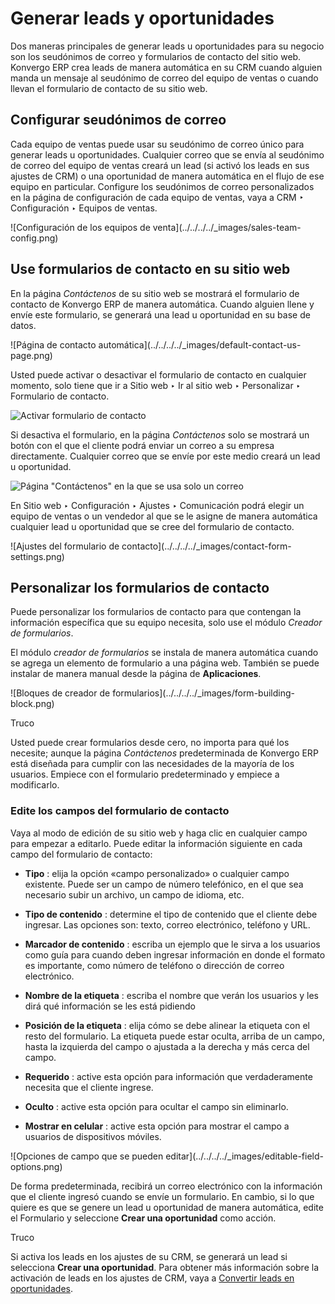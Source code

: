 # Generar leads y oportunidades

Dos maneras principales de generar leads u oportunidades para su negocio son
los seudónimos de correo y formularios de contacto del sitio web. Konvergo ERP crea
leads de manera automática en su CRM cuando alguien manda un mensaje al
seudónimo de correo del equipo de ventas o cuando llevan el formulario de
contacto de su sitio web.

## Configurar seudónimos de correo

Cada equipo de ventas puede usar su seudónimo de correo único para generar
leads u oportunidades. Cualquier correo que se envía al seudónimo de correo
del equipo de ventas creará un lead (si activó los leads en sus ajustes de
CRM) o una oportunidad de manera automática en el flujo de ese equipo en
particular. Configure los seudónimos de correo personalizados en la página de
configuración de cada equipo de ventas, vaya a CRM ‣ Configuración ‣ Equipos
de ventas.

![Configuración de los equipos de venta](../../../../_images/sales-team-
config.png)

## Use formularios de contacto en su sitio web

En la página _Contáctenos_ de su sitio web se mostrará el formulario de
contacto de Konvergo ERP de manera automática. Cuando alguien llene y envíe este
formulario, se generará una lead u oportunidad en su base de datos.

![Página de contacto automática](../../../../_images/default-contact-us-
page.png)

Usted puede activar o desactivar el formulario de contacto en cualquier
momento, solo tiene que ir a Sitio web ‣ Ir al sitio web ‣ Personalizar ‣
Formulario de contacto.

![Activar formulario de contacto](../../../../_images/contact-form-toggle.png)

Si desactiva el formulario, en la página _Contáctenos_ solo se mostrará un
botón con el que el cliente podrá enviar un correo a su empresa directamente.
Cualquier correo que se envíe por este medio creará un lead u oportunidad.

![Página "Contáctenos" en la que se usa solo un
correo](../../../../_images/default-contact-us-page-no-form.png)

En Sitio web ‣ Configuración ‣ Ajustes ‣ Comunicación podrá elegir un equipo
de ventas o un vendedor al que se le asigne de manera automática cualquier
lead u oportunidad que se cree del formulario de contacto.

![Ajustes del formulario de contacto](../../../../_images/contact-form-
settings.png)

## Personalizar los formularios de contacto

Puede personalizar los formularios de contacto para que contengan la
información específica que su equipo necesita, solo use el módulo _Creador de
formularios_.

El módulo _creador de formularios_ se instala de manera automática cuando se
agrega un elemento de formulario a una página web. También se puede instalar
de manera manual desde la página de **Aplicaciones**.

![Bloques de creador de formularios](../../../../_images/form-building-
block.png) <div class="alert alert-info">
<p class="alert-title">
Truco</p><p>Usted puede crear formularios desde cero, no importa para qué los necesite; aunque la página <em>Contáctenos</em> predeterminada de Konvergo ERP está diseñada para cumplir con las necesidades de la mayoría de los usuarios. Empiece con el formulario predeterminado y empiece a modificarlo.</p>
</div>

### Edite los campos del formulario de contacto

Vaya al modo de edición de su sitio web y haga clic en cualquier campo para
empezar a editarlo. Puede editar la información siguiente en cada campo del
formulario de contacto:

  * **Tipo** : elija la opción «campo personalizado» o cualquier campo existente. Puede ser un campo de número telefónico, en el que sea necesario subir un archivo, un campo de idioma, etc.

  * **Tipo de contenido** : determine el tipo de contenido que el cliente debe ingresar. Las opciones son: texto, correo electrónico, teléfono y URL.

  * **Marcador de contenido** : escriba un ejemplo que le sirva a los usuarios como guía para cuando deben ingresar información en donde el formato es importante, como número de teléfono o dirección de correo electrónico.

  * **Nombre de la etiqueta** : escriba el nombre que verán los usuarios y les dirá qué información se les está pidiendo

  * **Posición de la etiqueta** : elija cómo se debe alinear la etiqueta con el resto del formulario. La etiqueta puede estar oculta, arriba de un campo, hasta la izquierda del campo o ajustada a la derecha y más cerca del campo.

  * **Requerido** : active esta opción para información que verdaderamente necesita que el cliente ingrese.

  * **Oculto** : active esta opción para ocultar el campo sin eliminarlo.

  * **Mostrar en celular** : active esta opción para mostrar el campo a usuarios de dispositivos móviles.

![Opciones de campo que se pueden editar](../../../../_images/editable-field-
options.png)

De forma predeterminada, recibirá un correo electrónico con la información que
el cliente ingresó cuando se envíe un formulario. En cambio, si lo que quiere
es que se genere un lead u oportunidad de manera automática, edite el
Formulario y seleccione **Crear una oportunidad** como acción.

<div class="alert alert-info">
<p class="alert-title">
Truco</p><p>Si activa los leads en los ajustes de su CRM, se generará un lead si selecciona <b>Crear una oportunidad</b>. Para obtener más información sobre la activación de leads en los ajustes de CRM, vaya a <a href="convert">Convertir leads en oportunidades</a>.</p>
</div>

